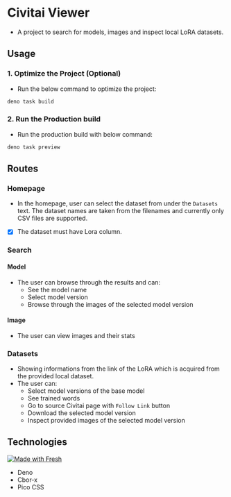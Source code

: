 # Civitai Viewer

- A project to search for models, images and inspect local LoRA datasets.

## Usage

### 1. Optimize the Project (Optional)

- Run the below command to optimize the project:

```bash
deno task build
```

### 2. Run the Production build

- Run the production build with below command:

```bash
deno task preview
```

## Routes

### Homepage

- In the homepage, user can select the dataset from under the ```Datasets``` text. The dataset names are taken from the filenames and currently only CSV files are supported.
- [x] The dataset must have Lora column.

### Search

#### Model

- The user can browse through the results and can:
    - See the model name
    - Select model version
    - Browse through the images of the selected model version

#### Image

- The user can view images and their stats

### Datasets

- Showing informations from the link of the LoRA which is acquired from the provided local dataset.
- The user can:
    - Select model versions of the base model
    - See trained words
    - Go to source Civitai page with ```Follow Link``` button
    - Download the selected model version
    - Inspect provided images of the selected model version
  
## Technologies

[![Made with Fresh](https://fresh.deno.dev/fresh-badge-dark.svg)](https://fresh.deno.dev)

- Deno
- Cbor-x
- Pico CSS